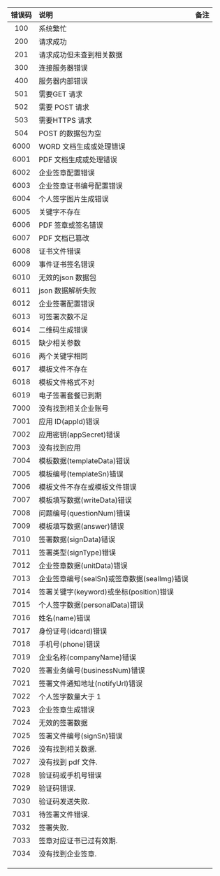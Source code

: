 | 错误码 | 说明 | 备注 |
| :---: | :--- | :--- |
| 100 | 系统繁忙 |  |
| 200 | 请求成功 |  |
| 201 | 请求成功但未查到相关数据 |  |
| 300 | 连接服务器错误 |  |
| 400 | 服务器内部错误 |  |
| 501 | 需要GET 请求 |  |
| 502 | 需要 POST 请求 |  |
| 503 | 需要HTTPS 请求 |  |
| 504 | POST 的数据包为空 |  |
| 6000 | WORD 文档生成或处理错误 |  |
| 6001 | PDF 文档生成或处理错误 |  |
| 6002 | 企业签章配置错误 |  |
| 6003 | 企业签章证书编号配置错误 |  |
| 6004 | 个人签字图片生成错误 |  |
| 6005 | 关键字不存在 |  |
| 6006 | PDF 签章或签名错误 |  |
| 6007 | PDF 文档已篡改 |  |
| 6008 | 证书文件错误 |  |
| 6009 | 事件证书签名错误 |  |
| 6010 | 无效的json 数据包 |  |
| 6011 | json 数据解析失败 |  |
| 6012 | 企业签署配置错误 |  |
| 6013 | 可签署次数不足 |  |
| 6014 | 二维码生成错误 |  |
| 6015 | 缺少相关参数 |  |
| 6016 | 两个关键字相同 |  |
| 6017 | 模板文件不存在 |  |
| 6018 | 模板文件格式不对 |  |
| 6019 | 电子签署套餐已到期 |  |
| 7000 | 没有找到相关企业账号 |  |
| 7001 | 应用 ID\(appId\)错误 |  |
| 7002 | 应用密钥\(appSecret\)错误 |  |
| 7003 | 没有找到应用 |  |
| 7004 | 模板数据\(templateData\)错误 |  |
| 7005 | 模板编号\(templateSn\)错误 |  |
| 7006 | 模板文件不存在或模板文件错误 |  |
| 7007 | 模板填写数据\(writeData\)错误 |  |
| 7008 | 问题编号\(questionNum\)错误 |  |
| 7009 | 模板填写数据\(answer\)错误 |  |
| 7010 | 签署数据\(signData\)错误 |  |
| 7011 | 签署类型\(signType\)错误 |  |
| 7012 | 企业签章数据\(unitData\)错误 |  |
| 7013 | 企业签章编号\(sealSn\)或签章数据\(sealImg\)错误 |  |
| 7014 | 签署关键字\(keyword\)或坐标\(position\)错误 |  |
| 7015 | 个人签字数据\(personalData\)错误 |  |
| 7016 | 姓名\(name\)错误 |  |
| 7017 | 身份证号\(idcard\)错误 |  |
| 7018 | 手机号\(phone\)错误 |  |
| 7019 | 企业名称\(companyName\)错误 |  |
| 7020 | 签署业务编号\(businessNum\)错误 |  |
| 7021 | 签署文件通知地址\(notifyUrl\)错误 |  |
| 7022 | 个人签字数量大于 1 |  |
| 7023 | 企业签章生成错误 |  |
| 7024 | 无效的签署数据 |  |
| 7025 | 签署文件编号\(signSn\)错误 |  |
| 7026 | 没有找到相关数据. |  |
| 7027 | 没有找到 pdf 文件. |  |
| 7028 | 验证码或手机号错误 |  |
| 7029 | 验证码错误. |  |
| 7030 | 验证码发送失败. |  |
| 7031 | 待签署文件错误. |  |
| 7032 | 签署失败. |  |
| 7033 | 签章对应证书已过有效期. |  |
| 7034 | 没有找到企业签章. |  |
|  |  |  |
|  |  |  |
|  |  |  |



